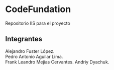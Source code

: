 # CodeFundation
Repositorio IIS para el proyecto

## Integrantes

  Alejandro Fuster López.  
  Pedro Antonio Aguilar Lima.  
  Frank Leandro Mejías Cervantes.
  Andriy Dyachuk.

